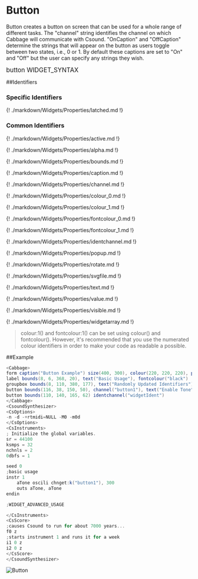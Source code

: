 # Button

Button creates a button on screen that can be used for a whole range of different tasks. The "channel" string identifies the channel on which Cabbage will communicate with Csound. "OnCaption" and "OffCaption" determine the strings that will appear on the button as users toggle between two states, i.e., 0 or 1. By default these captions are set to "On" and "Off" but the user can specify any strings they wish. 

<big></pre>
button WIDGET_SYNTAX
</pre></big>

<!--(End of syntax)/-->

##Identifiers

### Specific Identifiers

{! ./markdown/Widgets/Properties/latched.md !} 

### Common Identifiers
{! ./markdown/Widgets/Properties/active.md !}

{! ./markdown/Widgets/Properties/alpha.md !} 

{! ./markdown/Widgets/Properties/bounds.md !} 

{! ./markdown/Widgets/Properties/caption.md !} 

{! ./markdown/Widgets/Properties/channel.md !} 

{! ./markdown/Widgets/Properties/colour_0.md !} 

{! ./markdown/Widgets/Properties/colour_1.md !} 

{! ./markdown/Widgets/Properties/fontcolour_0.md !} 

{! ./markdown/Widgets/Properties/fontcolour_1.md !} 

{! ./markdown/Widgets/Properties/identchannel.md !} 

{! ./markdown/Widgets/Properties/popup.md !} 

{! ./markdown/Widgets/Properties/rotate.md !} 

{! ./markdown/Widgets/Properties/svgfile.md !} 

{! ./markdown/Widgets/Properties/text.md !} 

{! ./markdown/Widgets/Properties/value.md !} 

{! ./markdown/Widgets/Properties/visible.md !} 

{! ./markdown/Widgets/Properties/widgetarray.md !} 

<!--(End of identifiers)/-->

>colour:1() and fontcolour:1() can be set using colour() and fontcolour(). However, it's recommended that you use the numerated colour identifiers in order to make your code as readable a possible. 

##Example
```csharp
<Cabbage>
form caption("Button Example") size(400, 300), colour(220, 220, 220), pluginID("def1")
label bounds(8, 6, 368, 20), text("Basic Usage"), fontcolour("black")
groupbox bounds(8, 110, 380, 177), text("Randomly Updated Identifiers")
button bounds(116, 38, 150, 50), channel("button1"), text("Enable Tone", "Disable Tone"),
button bounds(110, 140, 165, 62) identchannel("widgetIdent")
</Cabbage>
<CsoundSynthesizer>
<CsOptions>
-n -d -+rtmidi=NULL -M0 -m0d 
</CsOptions>
<CsInstruments>
; Initialize the global variables. 
sr = 44100
ksmps = 32
nchnls = 2
0dbfs = 1

seed 0 
;basic usage
instr 1
    aTone oscili chnget:k("button1"), 300
    outs aTone, aTone    
endin

;WIDGET_ADVANCED_USAGE

</CsInstruments>
<CsScore>
;causes Csound to run for about 7000 years...
f0 z
;starts instrument 1 and runs it for a week
i1 0 z
i2 0 z
</CsScore>
</CsoundSynthesizer>
```

![Button](../images/buttonExample.png)